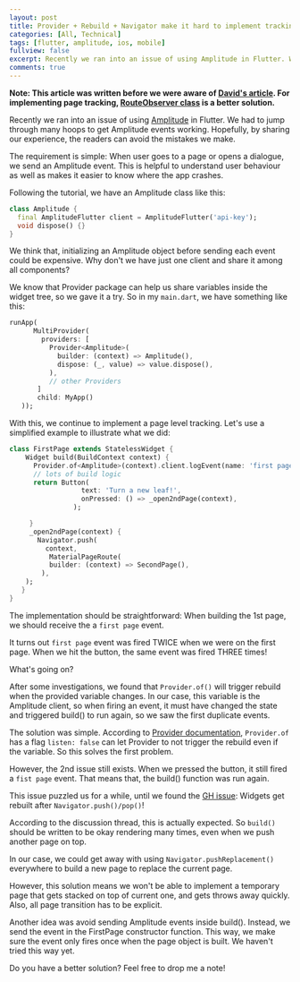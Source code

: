 ```yaml
---
layout: post
title: Provider + Rebuild + Navigator make it hard to implement tracking 
categories: [All, Technical]
tags: [flutter, amplitude, ios, mobile]
fullview: false
excerpt: Recently we ran into an issue of using Amplitude in Flutter. We had to jump through a few hoops to get Amplitude events working. Hopefully, by sharing our experience, the readers can avoid the mistakes we make.
comments: true
---
```


**Note: This article was written before we were aware of [David's article](https://medium.com/flutter-community/how-to-track-screen-transitions-in-flutter-with-routeobserver-733984a90dea). For implementing page tracking, [RouteObserver class](https://api.flutter.dev/flutter/widgets/RouteObserver-class.html) is a better solution.** 

Recently we ran into an issue of using [Amplitude](https://github.com/amplitude/Amplitude-Flutter) in Flutter. We had to jump through many hoops to get Amplitude events working. Hopefully, by sharing our experience, the readers can avoid the mistakes we make.

The requirement is simple: When user goes to a page or opens a dialogue, we send an Amplitude event. This is helpful to understand user behaviour as well as makes it easier to know where the app crashes.

Following the tutorial, we have an Amplitude class like this:

```dart
class Amplitude {
  final AmplitudeFlutter client = AmplitudeFlutter('api-key'); 
  void dispose() {}
}
```

We think that, initializing an Amplitude object before sending each event could be expensive. Why don't we have just one client and share it among all components? 

We know that Provider package can help us share variables inside the widget tree, so we gave it a try. So in my `main.dart`, we have something like this:

```dart
runApp(
      MultiProvider(
        providers: [
          Provider<Amplitude>(
            builder: (context) => Amplitude(),
            dispose: (_, value) => value.dispose(),
          ),
          // other Providers
       ]
       child: MyApp()
   ));
```
With this, we continue to implement a page level tracking. Let's use a simplified example to illustrate what we did:

```dart
class FirstPage extends StatelessWidget {
    Widget build(BuildContext context) {
      Provider.of<Amplitude>(context).client.logEvent(name: 'first page');
      // lots of build logic
      return Button(
                  text: 'Turn a new leaf!',
                  onPressed: () => _open2ndPage(context),
                );

     }
     _open2ndPage(context) {
       Navigator.push(
         context,
          MaterialPageRoute(
          builder: (context) => SecondPage(),
        ),
    );
   }
}
```
The implementation should be straightforward: When building the 1st page, we should receive the a `first page` event. 

It turns out `first page` event was fired TWICE when we were on the first page. When we hit the button, the same event was fired THREE times!

What's going on?

After some investigations, we found that `Provider.of()` will trigger rebuild when the provided variable changes. In our case, this variable is the Amplitude client, so when firing an event, it must have changed the state and triggered build() to run again, so we saw the first duplicate events.

The solution was simple. According to [Provider documentation](https://pub.dev/packages/provider), `Provider.of` has a flag `listen: false` can let Provider to not trigger the rebuild even if the variable. So this solves the first problem.

However, the 2nd issue still exists. When we pressed the button, it still fired a `fist page` event. That means that, the build() function was run again. 

This issue puzzled us for a while, until we found the [GH issue](https://github.com/flutter/flutter/issues/18366):  Widgets get rebuilt after `Navigator.push()/pop()`! 

According to the discussion thread, this is actually expected. So `build()` should be written to be okay rendering many times, even when we push another page on top.

In our case, we could get away with using `Navigator.pushReplacement()` everywhere to build a new page to replace the current page. 

However, this solution means we won't be able to implement a temporary page that gets stacked on top of current one,  and gets throws away quickly. Also, all page transition has to be explicit.

Another idea was avoid sending Amplitude events inside build(). Instead, we send the event in the FirstPage constructor function. This way, we make sure the event only fires once when the page object is built. We haven't tried this way yet.

Do you have a better solution? Feel free to drop me a note!
